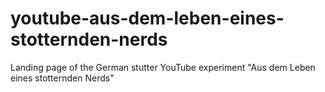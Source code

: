 # youtube-aus-dem-leben-eines-stotternden-nerds
Landing page of the German stutter YouTube experiment "Aus dem Leben eines stotternden Nerds"
